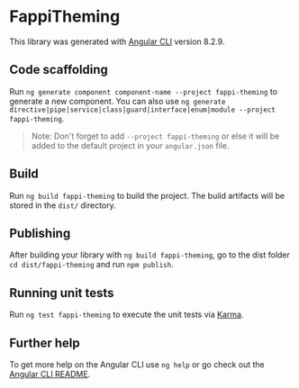 # FappiTheming

This library was generated with [Angular CLI](https://github.com/angular/angular-cli) version 8.2.9.

## Code scaffolding

Run `ng generate component component-name --project fappi-theming` to generate a new component. You can also use `ng generate directive|pipe|service|class|guard|interface|enum|module --project fappi-theming`.
> Note: Don't forget to add `--project fappi-theming` or else it will be added to the default project in your `angular.json` file. 

## Build

Run `ng build fappi-theming` to build the project. The build artifacts will be stored in the `dist/` directory.

## Publishing

After building your library with `ng build fappi-theming`, go to the dist folder `cd dist/fappi-theming` and run `npm publish`.

## Running unit tests

Run `ng test fappi-theming` to execute the unit tests via [Karma](https://karma-runner.github.io).

## Further help

To get more help on the Angular CLI use `ng help` or go check out the [Angular CLI README](https://github.com/angular/angular-cli/blob/master/README.md).
